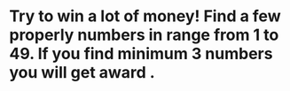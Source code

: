 # Try to win a lot of money! Find a few properly numbers in range from 1 to 49. If you find minimum 3 numbers you will get award .
